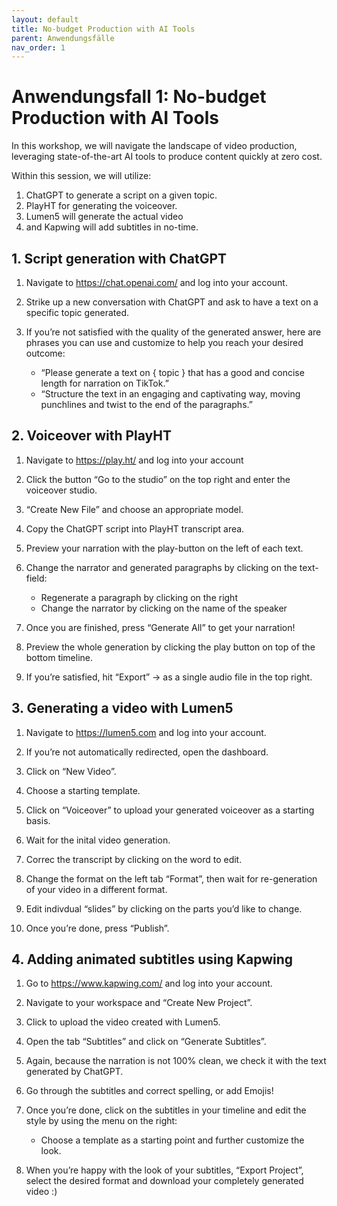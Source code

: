 ```yaml
---
layout: default
title: No-budget Production with AI Tools
parent: Anwendungsfälle
nav_order: 1
---
```



# Anwendungsfall 1: No-budget Production with AI Tools

In this workshop, we will navigate the landscape of video production, leveraging state-of-the-art AI tools to produce content quickly at zero cost.

Within this session, we will utilize:
1. ChatGPT to generate a script on a given topic.
2. PlayHT for generating the voiceover.
3. Lumen5 will generate the actual video
4. and Kapwing will add subtitles in no-time.

## 1. Script generation with ChatGPT

1. Navigate to https://chat.openai.com/ and log into your account.

2. Strike up a new conversation with ChatGPT and ask to have a text on a specific topic generated.

3. If you’re not satisfied with the quality of the generated answer, here are phrases you can use and customize to help you reach your desired outcome:

    - “Please generate a text on { topic } that has a good and concise length for narration on TikTok.”
    - “Structure the text in an engaging and captivating way, moving punchlines and twist to the end of the paragraphs.”

## 2. Voiceover with PlayHT

1. Navigate to https://play.ht/ and log into your account

2. Click the button “Go to the studio” on the top right and enter the voiceover studio.

3. “Create New File” and choose an appropriate model.

4. Copy the ChatGPT script into PlayHT transcript area.

5. Preview your narration with the play-button on the left of each text.

6. Change the narrator and generated paragraphs by clicking on the text-field:

    - Regenerate a paragraph by clicking on the right
    - Change the narrator by clicking on the name of the speaker

7. Once you are finished, press “Generate All” to get your narration!

8. Preview the whole generation by clicking the play button on top of the bottom timeline.

9. If you’re satisfied, hit “Export” → as a single audio file in the top right.

## 3. Generating a video with Lumen5

1. Navigate to https://lumen5.com and log into your account.

2. If you’re not automatically redirected, open the dashboard.

3. Click on “New Video”.

4. Choose a starting template.

5. Click on “Voiceover” to upload your generated voiceover as a starting basis.

6. Wait for the inital video generation.

7. Correc the transcript by clicking on the word to edit.

8. Change the format on the left tab “Format”, then wait for re-generation of your video in a different format.

9. Edit indivdual “slides” by clicking on the parts you’d like to change.

10. Once you’re done, press “Publish”.

## 4. Adding animated subtitles using Kapwing

1. Go to https://www.kapwing.com/ and log into your account.

2. Navigate to your workspace and “Create New Project”.

3. Click to upload the video created with Lumen5.

4. Open the tab “Subtitles” and click on “Generate Subtitles”.

5. Again, because the narration is not 100% clean, we check it with the text generated by ChatGPT.

6. Go through the subtitles and correct spelling, or add Emojis!

7. Once you’re done, click on the subtitles in your timeline and edit the style by using the menu on the right:

    - Choose a template as a starting point and further customize the look.

8. When you’re happy with the look of your subtitles, “Export Project”, select the desired format and download your completely generated video :)
